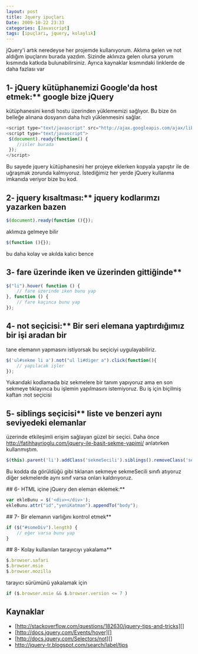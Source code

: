 ```yaml
---
layout: post
title: Jquery ipuçları
Date: 2009-10-22 23:33
categories: [Javascript]
tags: [ipuçları, jquery, kolaylık]
---
```


jQuery'i artık neredeyse her projemde kullanıyorum. Aklıma gelen ve not
aldığım ipuçlarını burada yazdım. Sizinde aklınıza gelen olursa yorum
kısmında katkıda bulunabilirsiniz. Ayrıca kaynaklar kısmındaki linklerde
de daha fazlası var

## 1- jQuery kütüphanemizi Google'da host etmek:** google bize jQuery
kütüphanesini kendi hostu üzerinden yüklememizi sağlıyor. Bu bize ön
belleğe alınana dosyanın daha hızlı yüklenmesini sağlar.

```javascript
<script type="text/javascript" src="http://ajax.googleapis.com/ajax/libs/jquery/1.2.6/jquery.min.js"></script>
<script type="text/javascript">
 $(document).ready(function() {
    //isler burada
 });
</script>
```

Bu sayede jquery kütüphanesini her projeye eklerken kopyala yapıştır ile
de uğraşmak zorunda kalmıyoruz. İstediğimiz her yerde jQuery kullanma
imkanıda veriyor bize bu kod.

## 2- jquery kısaltması:** jquery kodlarımzı yazarken bazen 

```javascript
$(document).ready(function (){});
```

aklımıza gelmeye bilir

```javascript
$(function (){});
```

bu daha kolay ve akılda kalıcı bence

## 3- fare üzerinde iken ve üzerinden gittiğinde**

```javascript
$("li").hover( function () {
    // fare üzerinde iken bunu yap
}, function () {
    // fare kaçınca bunu yap
});
```

## 4- not seçicisi:** Bir seri elemana yaptırdığımız bir işi aradan bir
tane elemanın yapmasını istiyorsak bu seçiciyi uygulayabiliriz.

```javascript
$('ul#sekme li a').not("ul li#diger a").click(function(){
    // yapılacak işler
});
```

Yukarıdaki kodlamada biz sekmelere bir tanım yapıyoruz ama en son
sekmeye tıklayınca bu işlemin yapılmasını istemiyoruz. Bu iş için
biçilmiş kaftan :not seçicisi

## 5- siblings seçicisi** liste ve benzeri aynı seviyedeki elemanlar
üzerinde etkileşimli erişim sağlayan güzel bir seçici. Daha önce
http://fatihhayrioglu.com/jquery-ile-basit-sekme-yapimi/ anlatırken
kullanmıştım.

```javascript
$(this).parent('li').addClass('sekmeSecili').siblings().removeClass('sekmeSecili');
```

Bu kodda da görüldüğü gibi tıklanan sekmeye sekmeSecili sınıfı atıyoruz
diğer sekmelerde aynı sınıf varsa onları kaldırıyoruz.

## 6- HTML içine jQuery den eleman eklemek:**

```javascript
var ekleBunu = $('<div></div>');
ekleBunu.attr("id","yeniKatman").appendTo("body");
```

## 7- Bir elemanın varlığını kontrol etmek**

```javascript
if ($("#someDiv").length) {
    // eğer varsa bunu yap
}
```

## 8- Kolay kullanılan tarayıcıyı yakalama**

```javascript
$.browser.safari
$.browser.msie
$.browser.mozilla
```

tarayıcı sürümünü yakalamak için

```javascript
if ($.browser.msie && $.browser.version <= 7 ) 
```

## Kaynaklar

-   [http://stackoverflow.com/questions/182630/jquery-tips-and-tricks][]
-   [http://docs.jquery.com/Events/hover][]
-   [http://docs.jquery.com/Selectors/not][]
-   http://jquery-tr.blogspot.com/search/label/tips

  [http://stackoverflow.com/questions/182630/jquery-tips-and-tricks]: http://stackoverflow.com/questions/182630/jquery-tips-and-tricks
  [http://docs.jquery.com/Events/hover]: http://docs.jquery.com/Events/hover
  [http://docs.jquery.com/Selectors/not]: http://docs.jquery.com/Selectors/not